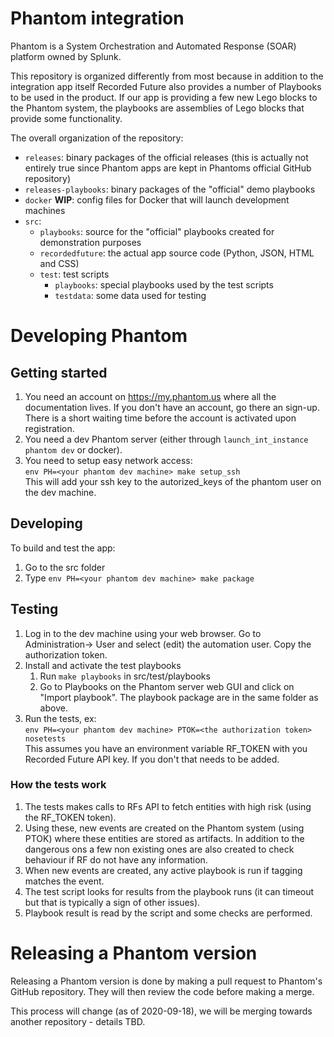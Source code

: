 # Phantom integration

Phantom is a System Orchestration and Automated Response (SOAR) platform 
owned by Splunk.

This repository is organized differently from most because in addition to
the integration app itself Recorded Future also provides a number of 
Playbooks to be used in the product. If our app is providing a few new
Lego blocks to the Phantom system, the playbooks are assemblies of Lego
blocks that provide some functionality.

The overall organization of the repository:
 - `releases`: binary packages of the official releases (this is actually 
   not entirely true since Phantom apps are kept in Phantoms official 
   GitHub repository)
 - `releases-playbooks`: binary packages of the "official" demo playbooks
- `docker` **WIP**: config files for Docker that will launch development machines
- `src`:
  - `playbooks`: source for the "official" playbooks created for 
    demonstration purposes
  - `recordedfuture`: the actual app source code (Python, JSON, HTML and CSS)
  - `test`: test scripts
    - `playbooks`: special playbooks used by the test scripts
    - `testdata`: some data used for testing
    
# Developing Phantom

## Getting started
1. You need an account on https://my.phantom.us where all the documentation 
   lives. If you don't have an account, go there an sign-up. There is a 
   short waiting time before the account is activated upon registration.
1. You need a dev Phantom server (either through 
   `launch_int_instance phantom dev` or docker).
1. You need to setup easy network access:<br/>
   `env PH=<your phantom dev machine> make setup_ssh`<br/>
    This will add your ssh key to the autorized_keys of the 
   phantom user on the dev machine.

## Developing

To build and test the app:
1. Go to the src folder
1. Type `env PH=<your phantom dev machine> make package`

## Testing

1. Log in to the dev machine using your web browser. Go to Administration->
   User and select (edit) the automation user. Copy the authorization token.
1. Install and activate the test playbooks 
   1. Run `make playbooks` in src/test/playbooks
   2. Go to Playbooks on the Phantom server web GUI and click on "Import playbook".
      The playbook package are in the same folder as above.
1. Run the tests, ex:<br/>
   `env PH=<your phantom dev machine> PTOK=<the authorization token> nosetests`<br/>
   This assumes you have an environment variable RF_TOKEN with you Recorded Future 
   API key. If you don't that needs to be added.
   
### How the tests work

1. The tests makes calls to RFs API to fetch entities with high risk (using the 
RF_TOKEN token). 
1. Using these, 
new events are created on the Phantom system (using PTOK) where these 
entities are
stored as artifacts. In addition to the dangerous ons a few non existing
ones are also created to check behaviour if RF do not have any information.
1. When new events are created, any active playbook is run if tagging matches
   the event.
1. The test script looks for results from the playbook runs (it can timeout but 
   that is typically a sign of other issues).
1. Playbook result is read by the script and some checks are performed.

# Releasing a Phantom version

Releasing a Phantom version is done by making a pull request to Phantom's 
GitHub repository. They will then review the code before making a merge.

This process will change (as of 2020-09-18), we will be merging towards another
repository - details TBD.
